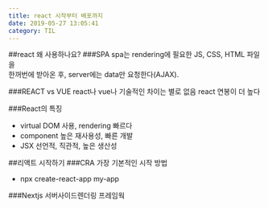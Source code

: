 ```yaml
---
title: react 시작부터 배포까지
date: 2019-05-27 13:05:41
category: TIL
---
```


##react 왜 사용하나요?
###SPA
spa는 rendering에 필요한 JS, CSS, HTML 파일을  
한꺼번에 받아온 후, server에는 data만 요청한다(AJAX).  

###REACT vs VUE
react나 vue나 기술적인 차이는 별로 없음
react 연봉이 더 높다

###React의 특징

- virtual DOM 사용, rendering 빠르다
- component 높은 재사용성, 빠른 개발
- JSX 선언적, 직관적, 높은 생산성

##리액트 시작하기
###CRA
가장 기본적인 시작 방법

- npx create-react-app my-app

###Nextjs
서버사이드렌더링 프레임웍
